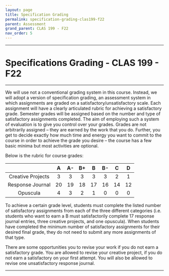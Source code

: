 ```yaml
---
layout: page
title: Specification Grading
permalink: specification-grading-clas199-f22
parent: Assessment
grand_parent: CLAS 199 - F22
nav_order: 5
---
```

***

# Specifications Grading - CLAS 199 - F22

***

We will use not a conventional grading system in this course. Instead, we will adopt a version of specification grading, an assessment system in which assignments are graded on a satisfactory/unsatisfactory scale. Each assignment will have a clearly articulated rubric for achieving a satisfactory grade. Semester grades will be assigned based on the number and type of satisfactory assignments completed. The aim of employing such a system of evaluation is to give you control over your grades. Grades are not arbitrarily assigned – they are earned by the work that you do. Further, you get to decide exactly how much time and energy you want to commit to the course in order to achieve the grade you desire – the course has a few basic minima but most activities are optional.

Below is the rubric for course grades:

|      | A | A- | B+ | B | B- | C | D |
| :---------: | :---------: | :---------: | :---------: | :---------: | :---------: | :---------: | :---------: |
| Creative Projects | 3 | 3 | 3 | 3 | 3 | 2 | 1 |
| Response Journal  | 20 | 19 | 18 | 17 | 16 | 14 | 12 |
| Opuscula | 4 | 3 | 2 | 1 | 0 | 0 | 0 |

To achieve a certain grade level, students must complete the listed number of satisfactory assignments from each of the three different categories (i.e. students who want to earn a B must satisfactorily complete 17 response journal entries, three creative projects, and one opuscula). When students have completed the minimum number of satisfactory assignments for their desired final grade, they do not need to submit any more assignments of that type.

There are some opportunities you to revise your work if you do not earn a satisfactory grade. You are allowed to revise your creative project, if you do not earn a satisfactory on your first attempt. You will also be allowed to revise one unsatisfactory response journal.

***

